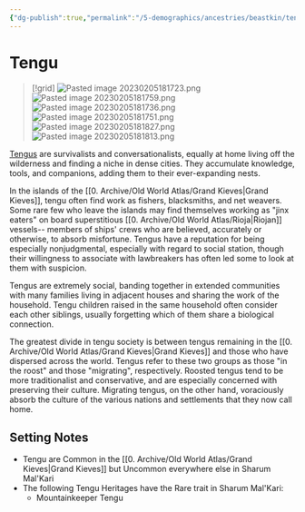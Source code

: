 ```yaml
---
{"dg-publish":true,"permalink":"/5-demographics/ancestries/beastkin/tengu/","noteIcon":""}
---
```


# Tengu

>[!grid]
>![Pasted image 20230205181723.png](/img/user/x.%20Assets/Attachments/Pasted%20image%2020230205181723.png)
>![Pasted image 20230205181759.png](/img/user/x.%20Assets/Attachments/Pasted%20image%2020230205181759.png)
>![Pasted image 20230205181736.png](/img/user/x.%20Assets/Attachments/Pasted%20image%2020230205181736.png)
>![Pasted image 20230205181751.png](/img/user/x.%20Assets/Attachments/Pasted%20image%2020230205181751.png)
>![Pasted image 20230205181827.png](/img/user/x.%20Assets/Attachments/Pasted%20image%2020230205181827.png)
>![Pasted image 20230205181813.png](/img/user/x.%20Assets/Attachments/Pasted%20image%2020230205181813.png)

[Tengus](https://2e.aonprd.com/Ancestries.aspx?ID=21) are survivalists and conversationalists, equally at home living off the wilderness and finding a niche in dense cities. They accumulate knowledge, tools, and companions, adding them to their ever-expanding nests. 

In the islands of the [[0. Archive/Old World Atlas/Grand Kieves\|Grand Kieves]], tengu often find work as fishers, blacksmiths, and net weavers. Some rare few who leave the islands may find themselves working as "jinx eaters" on board superstitious [[0. Archive/Old World Atlas/Rioja\|Riojan]] vessels-- members of ships' crews who are believed, accurately or otherwise, to absorb misfortune. Tengus have a reputation for being especially nonjudgmental, especially with regard to social station, though their willingness to associate with lawbreakers has often led some to look at them with suspicion. 

Tengus are extremely social, banding together in extended communities with many families living in adjacent houses and sharing the work of the household. Tengu children raised in the same household often consider each other siblings, usually forgetting which of them share a biological connection.

The greatest divide in tengu society is between tengus remaining in the [[0. Archive/Old World Atlas/Grand Kieves\|Grand Kieves]] and those who have dispersed across the world. Tengus refer to these two groups as those "in the roost" and those "migrating", respectively. Roosted tengus tend to be more traditionalist and conservative, and are especially concerned with preserving their culture. Migrating tengus, on the other hand, voraciously absorb the culture of the various nations and settlements that they now call home.

## Setting Notes

- Tengu are Common in the [[0. Archive/Old World Atlas/Grand Kieves\|Grand Kieves]] but Uncommon everywhere else in Sharum Mal'Kari
- The following Tengu Heritages have the Rare trait in Sharum Mal'Kari:
	- Mountainkeeper Tengu

